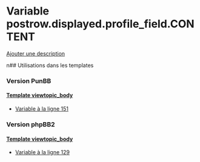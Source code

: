 # Variable postrow.displayed.profile_field.CONTENT
[Ajouter une description](https://fa-tvars.appspot.com/postrow.displayed.profile_field.CONTENT)

n## Utilisations dans les templates

### Version PunBB

#### [Template viewtopic_body](punbb/viewtopic_body.md)
* [Variable à la ligne 151](../punbb/viewtopic_body.tpl#L151)

### Version phpBB2

#### [Template viewtopic_body](subsilver/viewtopic_body.md)
* [Variable à la ligne 129](../subsilver/viewtopic_body.tpl#L129)
